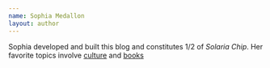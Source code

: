 ```yaml
---
name: Sophia Medallon
layout: author
---
```


Sophia developed and built this blog and constitutes 1/2 of *Solaria Chip*. Her favorite topics involve [culture](https://solariachip.github.io/tag/culture/) and [books](https://solariachip.github.io/tag/books/)
